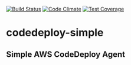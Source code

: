 
[![Build Status](https://travis-ci.org/jdrago999/codedeploy-simple.svg?branch=master)](https://travis-ci.org/jdrago999/codedeploy-simple)
[![Code Climate](https://codeclimate.com/github/jdrago999/codedeploy-simple/badges/gpa.svg)](https://codeclimate.com/github/jdrago999/codedeploy-simple)
[![Test Coverage](https://codeclimate.com/github/jdrago999/codedeploy-simple/badges/coverage.svg)](https://codeclimate.com/github/jdrago999/codedeploy-simple/coverage)

# codedeploy-simple

## Simple AWS CodeDeploy Agent

